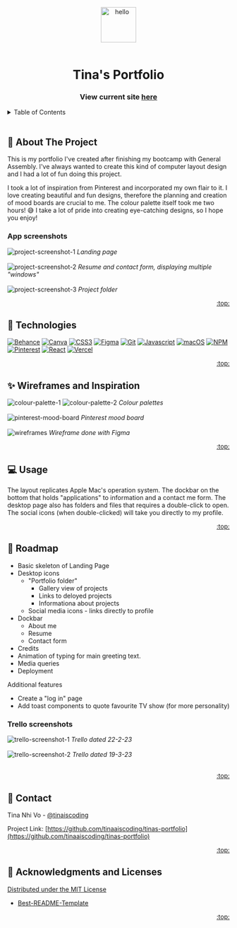 <a name="readme-top"></a>

<!-- PROJECT SHIELDS -->
<!--
*** I'm using markdown "reference style" links for readability.
*** Reference links are enclosed in brackets [ ] instead of parentheses ( ).
*** See the bottom of this document for the declaration of the reference variables
*** for contributors-url, forks-url, etc. This is an optional, concise syntax you may use.
*** https://www.markdownguide.org/basic-syntax/#reference-style-links
-->

<!-- PROJECT LOGO -->
<div align="center">
  <img src="./src/images/READMEImages/onigiri2.png" alt="hello" width="80"> 
</div>
<!--
<div align="center">
  <a href="https://github.com/tinaaiscoding/tinas-portfolio">
    <img src="images/logo.png" alt="Logo" width="80" height="80">
  </a>
-->
<br>

<h1 align="center">Tina's Portfolio</h1>
  <h3 align="center">
    View current site <a href="https://tina-vo.vercel.app/">here</a>
  </h3>
</div>

<!-- TABLE OF CONTENTS -->
<details>
  <summary>Table of Contents</summary>
  <ol>
    <li><a href="#pencil-about-the-project">About The Project</a></li>
    <li><a href="#rocket-technologies">Technologies</a></li>
    <li><a href="#sparkles-wireframes-and-inspiration">Wireframes and Inspiration</a></li>
    <li><a href="#computer-usage">Usage</a></li>
    <li><a href="#car-roadmap">Roadmap</a></li>
    <li><a href="#iphone-contact">Contact</a></li>
    <li><a href="#bow-acknowledgments-and-licenses">Acknowledgments and Licenses</a></li>
  </ol>
</details>

<br>
<!-- ABOUT THE PROJECT -->

## :pencil: About The Project

<!-- [![Product Name Screen Shot][product-screenshot]](https://example.com) -->

This is my portfolio I've created after finishing my bootcamp with General Assembly. I've always wanted to create this kind of computer layout design and I had a lot of fun doing this project.

I took a lot of inspiration from Pinterest and incorporated my own flair to it. I love creating beautiful and fun designs, therefore the planning and creation of mood boards are crucial to me. The colour palette itself took me two hours! 😅 I take a lot of pride into creating eye-catching designs, so I hope you enjoy!

### App screenshots 
![project-screenshot-1](./src/images/READMEImages/project-screenshot-1.png)
_Landing page_
<br>
<br>
![project-screenshot-2](./src/images/READMEImages/project-screenshot-2.png)
_Resume and contact form, displaying multiple "windows"_
<br>
<br>
![project-screenshot-3](./src/images/READMEImages/project-screenshot-3.png)
_Project folder_
<p align="right"><a href="#readme-top">:top:</a></p>

## :rocket: Technologies

[![Behance][behance]][behance-url]
[![Canva][canva]][canva-url]
[![CSS3][css3]][css-url]
[![Figma][figma]][figma-url]
[![Git][git]][git-url]
[![Javascript][javascript]][javascript-url]
[![macOS][macOS]][macOS-url]
[![NPM][npm]][npm-url]
[![Pinterest][pinterest]][pinterest-url]
[![React][react.js]][react-url]
[![Vercel][vercel]][vercel-url]

<p align="right"><a href="#readme-top">:top:</a></p>

## :sparkles: Wireframes and Inspiration

![colour-palette-1](./src/images/READMEImages/colour-palette-1.png)
![colour-palette-2](./src/images/READMEImages/colour-palette-2.png)
*Colour palettes*
<br>
<br>
![pinterest-mood-board](./src/images/READMEImages/pinterest-mood-board.png)
*Pinterest mood board*
<br>
<br>
![wireframes](./src/images/READMEImages/wireframes.png)
*Wireframe done with Figma*

<p align="right"><a href="#readme-top">:top:</a></p>

<!-- USAGE EXAMPLES -->

## :computer: Usage

The layout replicates Apple Mac's operation system. The dockbar on the bottom that holds "applications" to information and a contact me form. The desktop page also has folders and files that requires a double-click to open. The social icons (when double-clicked) will take you directly to my profile.

<p align="right"><a href="#readme-top">:top:</a></p>

<!-- ROADMAP -->

## :car: Roadmap

- Basic skeleton of Landing Page
- Desktop icons
  - "Portfolio folder"
    - Gallery view of projects
    - Links to deloyed projects
    - Informationa about projects
  - Social media icons - links directly to profile
- Dockbar
  - About me
  - Resume
  - Contact form
- Credits
- Animation of typing for main greeting text.
- Media queries
- Deployment

Additional features

- Create a "log in" page
- Add toast components to quote favourite TV show (for more personality)

### Trello screenshots
![trello-screenshot-1](./src/images/READMEImages/trello-screenshot-1.png)
*Trello dated 22-2-23*
<br>
<br>
![trello-screenshot-2](./src/images/READMEImages/trello-screenshot-2.png)
*Trello dated 19-3-23*
<br>
<br>

<!-- See the [open issues](https://github.com/tinaaiscoding/tinas-portfolio/issues) for a full list of proposed features (and known issues). -->

<p align="right"><a href="#readme-top">:top:</a></p>

<!-- CONTACT -->

## :iphone: Contact

Tina Nhi Vo - [@tinaiscoding](https://twitter.com/tinaiscoding)

Project Link: [https://github.com/tinaaiscoding/tinas-portfolio](https://github.com/tinaaiscoding/tinas-portfolio)

<p align="right"><a href="#readme-top">:top:</a></p>

<!-- ACKNOWLEDGMENTS & LICENSE -->

## :bow: Acknowledgments and Licenses

[Distributed under the MIT License](https://github.com/othneildrew/Best-README-Template/blob/master/LICENSE.txt)

- [Best-README-Template](https://github.com/othneildrew/Best-README-Template)
<!-- * []()
- []() -->

<p align="right"><a href="#readme-top">:top:</a></p>

<!-- MARKDOWN LINKS & IMAGES -->
<!-- https://www.markdownguide.org/basic-syntax/#reference-style-links -->

[contributors-shield]: https://img.shields.io/github/contributors/tinaaiscoding/tinas-portfolio.svg?style=for-the-badge
[contributors-url]: https://github.com/tinaaiscoding/tinas-portfolio/graphs/contributors
[forks-shield]: https://img.shields.io/github/forks/tinaaiscoding/tinas-portfolio.svg?style=for-the-badge
[forks-url]: https://github.com/tinaaiscoding/tinas-portfolio/network/members
[stars-shield]: https://img.shields.io/github/stars/tinaaiscoding/tinas-portfolio.svg?style=for-the-badge
[stars-url]: https://github.com/tinaaiscoding/tinas-portfolio/stargazers
[issues-shield]: https://img.shields.io/github/issues/tinaaiscoding/tinas-portfolio.svg?style=for-the-badge
[issues-url]: https://github.com/tinaaiscoding/tinas-portfolio/issues
[license-shield]: https://img.shields.io/github/license/tinaaiscoding/tinas-portfolio.svg?style=for-the-badge
[license-url]: https://github.com/tinaaiscoding/tinas-portfolio/blob/master/LICENSE.txt
[linkedin-shield]: https://img.shields.io/badge/-LinkedIn-black.svg?style=for-the-badge&logo=linkedin&colorB=555
[linkedin-url]: https://linkedin.com/in/tinanhivo
[product-screenshot]: images/screenshot.png
[react.js]: https://img.shields.io/badge/React-20232A?style=for-the-badge&logo=react&logoColor=61DAFB
[react-url]: https://reactjs.org/
[javascript]: https://img.shields.io/badge/JavaScript-323330?style=for-the-badge&logo=javascript&logoColor=F7DF1E
[javascript-url]: https://www.javascript.com/
[css3]: https://img.shields.io/badge/CSS3-1572B6?style=for-the-badge&logo=css3&logoColor=white
[css-url]: https://www.w3.org/TR/CSS/#css

[figma]: https://img.shields.io/badge/figma-%23F24E1E.svg?style=for-the-badge&logo=figma&logoColor=white]
[figma-url]: https://www.figma.com/
[pinterest]: https://img.shields.io/badge/Pinterest-%23E60023.svg?style=for-the-badge&logo=Pinterest&logoColor=white
[pinterest-url]: https://www.pinterest.com.au/
[canva]: https://img.shields.io/badge/Canva-%2300C4CC.svg?style=for-the-badge&logo=Canva&logoColor=white
[canva-url]: https://www.canva.com/
[behance]: https://img.shields.io/badge/Behance-1769ff?style=for-the-badge&logo=behance&logoColor=white
[behance-url]: https://www.behance.net/
[git]: https://img.shields.io/badge/git-%23F05033.svg?style=for-the-badge&logo=git&logoColor=white
[git-url]: https://git-scm.com/
[macOS]: https://img.shields.io/badge/mac%20os-000000?style=for-the-badge&logo=macos&logoColor=F0F0F0
[macOS-url]: https://www.apple.com/au/macos
[npm]: https://img.shields.io/badge/NPM-%23CB3837.svg?style=for-the-badge&logo=npm&logoColor=white
[npm-url]: https://www.npmjs.com/
[vercel]: https://img.shields.io/badge/vercel-%23000000.svg?style=for-the-badge&logo=vercel&logoColor=white
[vercel-url]: https://vercel.com/
